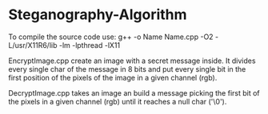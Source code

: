 # Steganography-Algorithm
To compile the source code use:
  g++ -o Name Name.cpp -O2 -L/usr/X11R6/lib -lm -lpthread -lX11
  

EncryptImage.cpp create an image with a secret message inside.
It divides every single char of the message in 8 bits and put every single bit in the first position of the pixels of the image in a given channel (rgb).

DecryptImage.cpp takes an image an build a message picking the first bit of the pixels in a given channel (rgb) until it reaches a null char ('\0').
